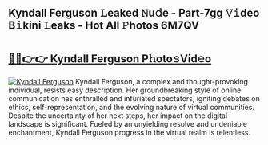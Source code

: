 ## Kyndall Ferguson 𝙻eaked 𝙽u𝚍e - Part-7gg 𝚅𝚒deo B𝚒kini 𝙻eaks - Hot All 𝙿hotos 6M7QV

# <h2><a href="http://ld0anu6.urlbe.top/?page=Kyndall+Ferguson">🔗🔗👉👉 Kyndall Ferguson P𝚑oto𝚜Vid𝚎o</a></h2>

[![Kyndall Ferguson](https://i.imgur.com/eBuTRDB.gif)](http://ld0anu6.urlbe.top/?page=Kyndall+Ferguson)
Kyndall Ferguson, a complex and thought-provoking individual, resists easy description. Her groundbreaking style of online communication has enthralled and infuriated spectators, igniting debates on ethics, self-representation, and the evolving nature of virtual communities. Despite the uncertainty of her next steps, her impact on the digital landscape is significant. Fueled by an unyielding resolve and undeniable enchantment, Kyndall Ferguson progress in the virtual realm is relentless.

